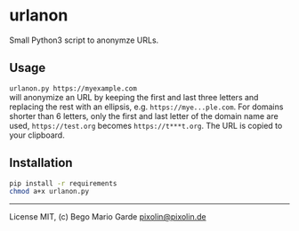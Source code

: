 # urlanon

Small Python3 script to anonymze URLs.

## Usage

`urlanon.py https://myexample.com` \
will anonymize an URL by keeping the first and last three letters and replacing the rest with an ellipsis, e.g. `https://mye...ple.com`. For domains shorter than 6 letters, only the first and last letter of the domain name are used, `https://test.org` becomes `https://t***t.org`. The URL is copied to your clipboard.

## Installation

```bash
pip install -r requirements
chmod a+x urlanon.py
```

---

License MIT, (c) Bego Mario Garde <pixolin@pixolin.de>
